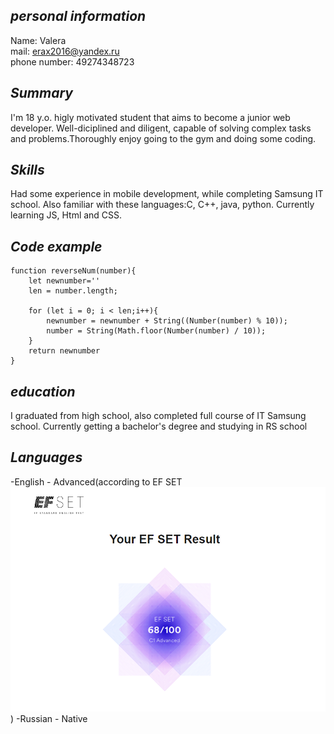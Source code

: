 ## _personal information_

Name: Valera </br>
mail: erax2016@yandex.ru </br>
phone number: 49274348723 </br>

## _Summary_

I'm 18 y.o. higly motivated student that aims to become a junior web developer. Well-diciplined and diligent, capable of solving complex tasks and problems.Thoroughly enjoy going to the gym and doing some coding.

## _Skills_

Had some experience in mobile development, while completing Samsung IT school. Also familiar with these languages:C, C++, java, python. Currently learning JS, Html and CSS.

## _Code example_

```
function reverseNum(number){
    let newnumber=''
    len = number.length;

    for (let i = 0; i < len;i++){
        newnumber = newnumber + String((Number(number) % 10));
        number = String(Math.floor(Number(number) / 10));
    }
    return newnumber
}
```

## _education_

I graduated from high school, also completed full course of IT Samsung school. Currently getting a bachelor's degree and studying in RS school

## _Languages_

-English - Advanced(according to EF SET ![eng sertificate](image-1.png))
-Russian - Native
